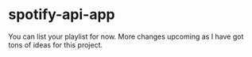 # spotify-api-app
You can list your playlist for now.
More changes upcoming as I have got tons of ideas for this project.
